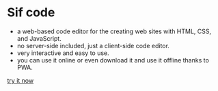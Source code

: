 # Sif code

- a web-based code editor for the creating web sites with HTML, CSS, and JavaScript.
- no server-side included, just a client-side code editor.
- very interactive and easy to use.
- you can use it online or even download it and use it offline thanks to PWA.

[try it now](https://code.sifedine.com/)